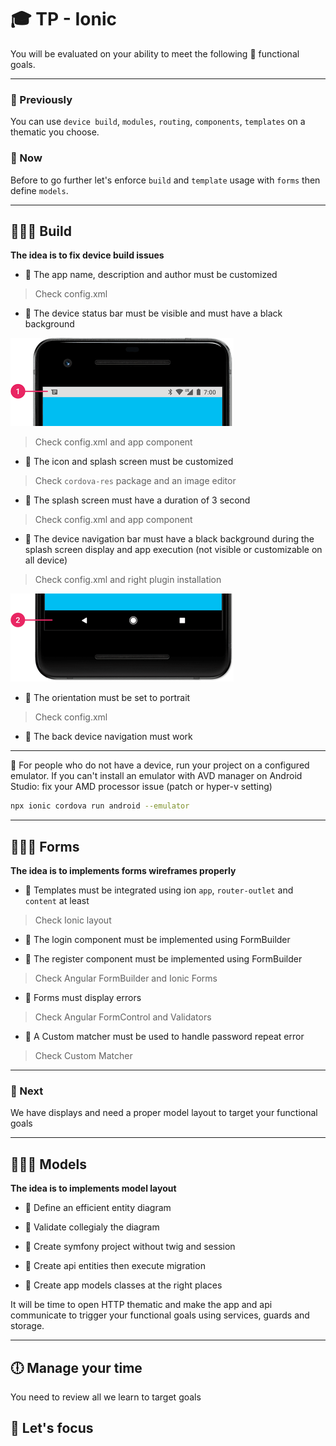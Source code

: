 # 🎓  TP - Ionic

You will be evaluated on your ability to meet the following 📝 functional goals.

___

### 🐥 Previously

You can use `device build`, `modules`, `routing`, `components`, `templates` on a thematic you choose.

### 🐥 Now

Before to go further let's enforce `build` and `template` usage with `forms` then define `models`.

___

## 👨🏻‍💻 Build

**The idea is to fix device build issues**

* 📝 The app name, description and author must be customized

> Check config.xml

* 📝 The device status bar must be visible and must have a black background

![image](./statusbar.png)

> Check config.xml and app component

* 📝 The icon and splash screen must be customized

> Check `cordova-res` package and an image editor

* 📝 The splash screen must have a duration of 3 second

> Check config.xml and app component

* 📝 The device navigation bar must have a black background during the splash screen display and app execution (not visible or customizable on all device)

> Check config.xml and right plugin installation

![image](./navigationbar.png)

* 📝 The orientation must be set to portrait

> Check config.xml

* 📝 The back device navigation must work

___

🤔 For people who do not have a device, run your project on a configured emulator. If you can't install an emulator with AVD manager on Android Studio: fix your AMD processor issue (patch or hyper-v setting)

```bash
npx ionic cordova run android --emulator
```

___

## 👨🏻‍💻 Forms

**The idea is to implements forms wireframes properly**

* 📝 Templates must be integrated using ion `app`, `router-outlet` and `content` at least

> Check Ionic layout

* 📝 The login component must be implemented using FormBuilder

* 📝 The register component must be implemented using FormBuilder

> Check Angular FormBuilder and Ionic Forms

* 📝 Forms must display errors

> Check Angular FormControl and Validators

* 📝 A Custom matcher must be used to handle password repeat error

> Check Custom Matcher

___

### 🦆 Next

We have displays and need a proper model layout to target your functional goals

___

## 👨🏻‍💻 Models

**The idea is to implements model layout**

* 📝 Define an efficient entity diagram

* 📝 Validate collegialy the diagram

* 📝 Create symfony project without twig and session

* 📝 Create api entities then execute migration

* 📝 Create app models classes at the right places

It will be time to open HTTP thematic and make the app and api communicate to trigger your functional goals using services, guards and storage.

___

## 🕕 Manage your time

You need to review all we learn to target goals

## 🎯 Let's focus